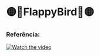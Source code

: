 # 🟡🔵FlappyBird🔵🟡
### Referência:

[![Watch the video](https://img.youtube.com/vi/GMDb2jtzKZQ/maxresdefault.jpg)](https://youtu.be/GMDb2jtzKZQ?)
